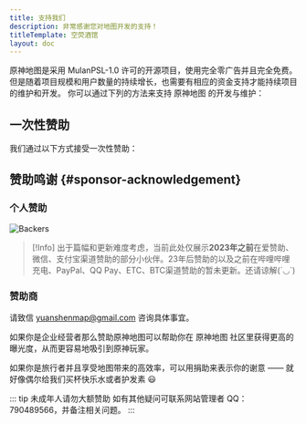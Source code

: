```yaml
---
title: 支持我们
description: 非常感谢您对地图开发的支持！
titleTemplate: 空荧酒馆
layout: doc
---
```


原神地图是采用 MulanPSL-1.0 许可的开源项目，使用完全零广告并且完全免费。
但是随着项目规模和用户数量的持续增长，也需要有相应的资金支持才能持续项目的维护和开发。 你可以通过下列的方法来支持 原神地图 的开发与维护：

## 一次性赞助

我们通过以下方式接受一次性赞助：

<Coins />

## 赞助鸣谢 {#sponsor-acknowledgement}

### 个人赞助

![Backers](/imgs/common/backers_202347.png)

> [!Info]
> 出于篇幅和更新难度考虑，当前此处仅展示**2023年之前**在爱赞助、微信、支付宝渠道赞助的部分小伙伴。23年后赞助的以及之前在哔哩哔哩充电、PayPal、QQ Pay、ETC、BTC渠道赞助的暂未更新。还请谅解\(´◡`\)

### 赞助商

请致信 [yuanshenmap@gmail.com](mailto:yuanshenmap@gmail.com) 咨询具体事宜。

如果你是企业经营者那么赞助原神地图可以帮助你在 原神地图 社区里获得更高的曝光度，从而更容易地吸引到原神玩家。

如果你是旅行者并且享受地图带来的高效率，可以用捐助来表示你的谢意 —— 就好像偶尔给我们买杯快乐水或者护发素 😃

::: tip
未成年人请勿大额赞助 如有其他疑问可联系网站管理者 QQ：790489566，并备注相关问题。
:::
